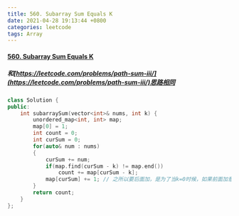 ```yaml
---
title: 560. Subarray Sum Equals K
date: 2021-04-28 19:13:44 +0800
categories: leetcode
tags: Array
---
```

#### [560. Subarray Sum Equals K](https://leetcode.com/problems/subarray-sum-equals-k/)

##### 和[https://leetcode.com/problems/path-sum-iii/](https://leetcode.com/problems/path-sum-iii/)思路相同
```c++
class Solution {
public:
    int subarraySum(vector<int>& nums, int k) {
        unordered_map<int, int> map;
        map[0] = 1;
        int count = 0;
        int curSum = 0;
        for(auto& num : nums)
        {
            curSum += num;
            if(map.find(curSum - k) != map.end())
                count += map[curSum - k];
            map[curSum] += 1; // 之所以要后面加，是为了当k=0时候，如果前面加意味着当前位都不去，那不行啊
        }
        return count;
    }
};
```

